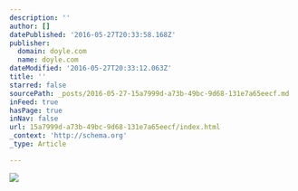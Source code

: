```yaml
---
description: ''
author: []
datePublished: '2016-05-27T20:33:58.168Z'
publisher:
  domain: doyle.com
  name: doyle.com
dateModified: '2016-05-27T20:33:12.063Z'
title: ''
starred: false
sourcePath: _posts/2016-05-27-15a7999d-a73b-49bc-9d68-131e7a65eecf.md
inFeed: true
hasPage: true
inNav: false
url: 15a7999d-a73b-49bc-9d68-131e7a65eecf/index.html
_context: 'http://schema.org'
_type: Article

---
```

![](https://doyle.com/sites/default/files/styles/auction_slider/public/images/lots/436/1145436.jpg)
